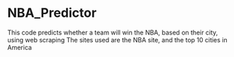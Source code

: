 # NBA_Predictor
This code predicts whether a team will win the NBA, based on their city, using web scraping
The sites used are the NBA site, and the top 10 cities in America
